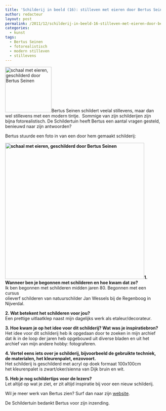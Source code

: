 ```yaml
---
title: 'Schilderij in beeld (16): stilleven met eieren door Bertus Seinen'
author: redacteur
layout: post
permalink: /2011/12/schilderij-in-beeld-16-stilleven-met-eieren-door-bertus-seinen/
categories:
  - kunst
tags:
  - Bertus Seinen
  - fotorealistisch
  - modern stilleven
  - stillevens
---
```

[<img class="alignleft size-thumbnail wp-image-2410" title="schaal met eieren, geschilderd door Bertus Seinen" src="/wordpress/wp-content/uploads/2011/12/schilderij-van-Bertus-150x147.jpg" alt="schaal met eieren, geschilderd door Bertus Seinen" width="150" height="147" />][1]Bertus Seinen schildert veelal stillevens, maar dan wel stillevens met een modern tintje.  Sommige van zijn schilderijen zijn bijna fotorealistisch. De Schildertuin heeft Bertus een aantal vragen gesteld, benieuwd naar zijn antwoorden?

Bertus stuurde een foto in van een door hem gemaakt schilderij:<!--more-->

**[<img class="aligncenter size-full wp-image-2410" title="schaal met eieren, geschilderd door Bertus Seinen" src="/wordpress/wp-content/uploads/2011/12/schilderij-van-Bertus.jpg" alt="schaal met eieren, geschilderd door Bertus Seinen" width="450" height="441" />][1]1. Wanneer ben je begonnen met schilderen en hoe kwam dat zo?**  
Ik ben begonnen met schilderen midden jaren 80. Begonnen met een cursus  
olieverf schilderen van natuurschilder Jan Wessels bij de Regenboog in  
Nijverdal.

**2. Wat betekent het schilderen voor jou?**  
Een prettige uitlaatklep naast mijn dagelijks werk als etaleur/decorateur.

**3. Hoe kwam je op het idee voor dit schilderij? Wat was je inspiratiebron?**  
Het idee voor dit schilderij heb ik opgedaan door te zoeken in mijn archief dat ik in de loop der jaren heb opgebouwd uit diverse bladen en uit het archief van mijn andere hobby: fotograferen.

**4. Vertel eens iets over je schilderij, bijvoorbeeld de gebruikte techniek, de materialen, het kleurenpalet, enzovoort.**  
Het schilderij is geschilderd met acryl op doek formaat 100x100cm  
het kleurenpalet is zwart/oker/sienna van Dijk bruin en wit.

**5. Heb je nog schildertips voor de lezers?**  
Let altijd op wat je ziet, er zit altijd inspiratie bij voor een nieuw schilderij.

Wil je meer werk van Bertus zien? Surf dan naar zijn <a title="Bekijk het werk van Bertus Seinen" href="http://www.bertusseinen.nl/index.html" target="_blank">website</a>.

De Schildertuin bedankt Bertus voor zijn inzending.

 [1]: /wordpress/wp-content/uploads/2011/12/schilderij-van-Bertus.jpg
